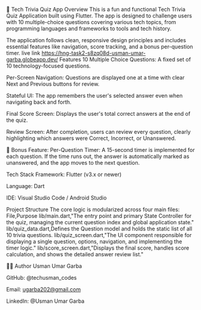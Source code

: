 🧠 Tech Trivia Quiz App
Overview
This is a fun and functional Tech Trivia Quiz Application built using Flutter. The app is designed to challenge users with 10 multiple-choice questions covering various tech topics, from programming languages and frameworks to tools and tech history.

The application follows clean, responsive design principles and includes essential features like navigation, score tracking, and a bonus per-question timer.
live link https://hng-task2-s8zq08d-usman-umar-garba.globeapp.dev/
Features
10 Multiple Choice Questions: A fixed set of 10 technology-focused questions.

Per-Screen Navigation: Questions are displayed one at a time with clear Next and Previous buttons for review.

Stateful UI: The app remembers the user's selected answer even when navigating back and forth.

Final Score Screen: Displays the user's total correct answers at the end of the quiz.

Review Screen: After completion, users can review every question, clearly highlighting which answers were Correct, Incorrect, or Unanswered.

🚀 Bonus Feature: Per-Question Timer: A 15-second timer is implemented for each question. If the time runs out, the answer is automatically marked as unanswered, and the app moves to the next question.

Tech Stack
Framework: Flutter (v3.x or newer)

Language: Dart

IDE: Visual Studio Code / Android Studio

Project Structure
The core logic is modularized across four main files:
File,Purpose
lib/main.dart,"The entry point and primary State Controller for the quiz, managing the current question index and global application state."
lib/quiz_data.dart,Defines the Question model and holds the static list of all 10 trivia questions.
lib/quiz_screen.dart,"The UI component responsible for displaying a single question, options, navigation, and implementing the timer logic."
lib/score_screen.dart,"Displays the final score, handles score calculation, and shows the detailed answer review list."

👨‍💻 Author
Usman Umar Garba

GitHub: @techusman_codes

Email: ugarba202@gmail.com

LinkedIn: @Usman Umar Garba
